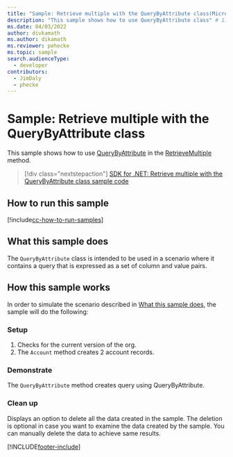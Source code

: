```yaml
---
title: "Sample: Retrieve multiple with the QueryByAttribute class(Microsoft Dataverse) | Microsoft Docs" # Intent and product brand in a unique string of 43-59 chars including spaces
description: "This sample shows how to use QueryByAttribute class" # 115-145 characters including spaces. This abstract displays in the search result.
ms.date: 04/03/2022
author: divkamath
ms.author: dikamath
ms.reviewer: pehecke
ms.topic: sample
search.audienceType:
  - developer
contributors:
  - JimDaly
  - phecke
---
```


# Sample: Retrieve multiple with the QueryByAttribute class

This sample shows how to use [QueryByAttribute](/dotnet/api/microsoft.xrm.sdk.query.querybyattribute) in the [RetrieveMultiple](/dotnet/api/microsoft.xrm.sdk.iorganizationservice.retrievemultiple) method.

> [!div class="nextstepaction"]
> [SDK for .NET: Retrieve multiple with the QueryByAttribute class sample code](https://github.com/microsoft/PowerApps-Samples/tree/master/dataverse/orgsvc/C%23/RetrieveMultipleQueryByAttribute)

## How to run this sample

[!include[cc-how-to-run-samples](../../includes/cc-how-to-run-samples.md)]

## What this sample does

The `QueryByAttribute` class is intended to be used in a scenario where it contains a query that is expressed as a set of column and value pairs.

## How this sample works

In order to simulate the scenario described in [What this sample does](#what-this-sample-does), the sample will do the following:

### Setup

1. Checks for the current version of the org.
1. The `Account` method creates 2 account records.

### Demonstrate

The `QueryByAttribute` method creates query using QueryByAttribute.

### Clean up

Displays an option to delete all the data created in the sample. The deletion is optional in case you want to examine the data created by the sample. You can manually delete the data to achieve same results.

[!INCLUDE[footer-include](../../../../includes/footer-banner.md)]
